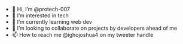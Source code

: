 - 👋 Hi, I’m @protech-007
- 👀 I’m interested in tech
- 🌱 I’m currently learning web dev
- 💞️ I’m looking to collaborate on projects by developers ahead of me
- 📫 How to reach me @ighojoshua4 on my tweeter handle

<!---
protech-007/protech-007 is a ✨ special ✨ repository because its `README.md` (this file) appears on your GitHub profile.
You can click the Preview link to take a look at your changes.
--->
